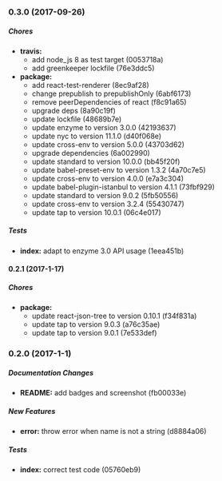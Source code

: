 ### 0.3.0 (2017-09-26)

##### Chores

* **travis:**
  * add node_js 8 as test target (0053718a)
  * add greenkeeper lockfile (76e3ddc5)
* **package:**
  * add react-test-renderer (8ec9af28)
  * change prepublish to prepublishOnly (6abf6173)
  * remove peerDependencies of react (f8c91a65)
  * upgrade deps (8a90c19f)
  * update lockfile (48689b7e)
  * update enzyme to version 3.0.0 (42193637)
  * update nyc to version 11.1.0 (d40f068e)
  * update cross-env to version 5.0.0 (43703d62)
  * upgrade dependencies (6a002990)
  * update standard to version 10.0.0 (bb45f20f)
  * update babel-preset-env to version 1.3.2 (4a70c7e5)
  * update cross-env to version 4.0.0 (e7a3c304)
  * update babel-plugin-istanbul to version 4.1.1 (73fbf929)
  * update standard to version 9.0.2 (5fb50556)
  * update cross-env to version 3.2.4 (55430747)
  * update tap to version 10.0.1 (06c4e017)

##### Tests

* **index:** adapt to enzyme 3.0 API usage (1eea451b)

#### 0.2.1 (2017-1-17)

##### Chores

* **package:**
  * update react-json-tree to version 0.10.1 (f34f831a)
  * update tap to version 9.0.3 (a76c35ae)
  * update tap to version 9.0.1 (7e533def)

### 0.2.0 (2017-1-1)

##### Documentation Changes

* **README:** add badges and screenshot (fb00033e)

##### New Features

* **error:** throw error when name is not a string (d8884a06)

##### Tests

* **index:** correct test code (05760eb9)

